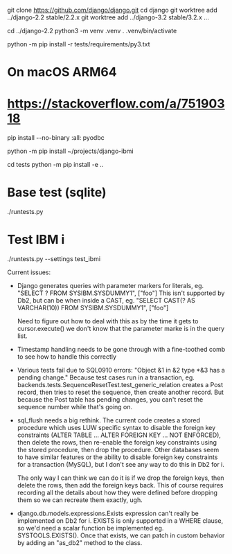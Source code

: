 
git clone https://github.com/django/django.git
cd django
git worktree add ../django-2.2 stable/2.2.x
git worktree add ../django-3.2 stable/3.2.x
...


cd ../django-2.2
python3 -m venv .venv
. .venv/bin/activate

python -m pip install -r tests/requirements/py3.txt

# On macOS ARM64
# https://stackoverflow.com/a/75190318
pip install --no-binary :all: pyodbc


python -m pip install ~/projects/django-ibmi

cd tests
python -m pip install -e ..

# Base test (sqlite)
./runtests.py

# Test IBM i
./runtests.py --settings test_ibmi


Current issues:
- Django generates queries with parameter markers for literals, eg. "SELECT ?
  FROM SYSIBM.SYSDUMMY1", ["foo"] This isn't supported by Db2, but can be when
  inside a CAST, eg. "SELECT CAST(? AS VARCHAR(10)) FROM SYSIBM.SYSDUMMY1",
  ["foo"]

  Need to figure out how to deal with this as by the time it gets to
  cursor.execute() we don't know that the parameter marke is in the query list.

- Timestamp handling needs to be gone through with a fine-toothed comb to see
  how to handle this correctly

- Various tests fail due to SQL0910 errors: "Object &1 in &2 type *&3 has a
  pending change." Because test cases run in a transaction,
  eg. backends.tests.SequenceResetTest.test_generic_relation creates a Post
  record, then tries to reset the sequence, then create another record. But
  because the Post table has pending changes, you can't reset the sequence
  number while that's going on.

- sql_flush needs a big rethink. The current code creates a stored procedure
  which uses LUW specific syntax to disable the foreign key constraints (ALTER
  TABLE ... ALTER FOREIGN KEY ... NOT ENFORCED), then delete the rows, then
  re-enable the foreign key constraints using the stored procedure, then drop
  the procedure. Other databases seem to have similar features or the ability
  to disable foreign key constraints for a transaction (MySQL), but I don't see
  any way to do this in Db2 for i.

  The only way I can think we can do it is if we drop the foreign keys, then
  delete the rows, then add the foreign keys back. This of course requires
  recording all the details about how they were defined before dropping them
  so we can recreate them exactly, ugh.

- django.db.models.expressions.Exists expression can't really be implemented on
  Db2 for i. EXISTS is only supported in a WHERE clause, so we'd need a scalar
  function be implemented eg. SYSTOOLS.EXISTS(). Once that exists, we can patch
  in custom behavior by adding an "as_db2" method to the class.
